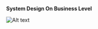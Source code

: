 **System Design On Business Level**


![Alt text](https://drive.google.com/file/d/1esRmZO0ndaWLZo-XAl7HNhVovBenfiPR/view?usp=sharing "System Design On Business Level")
